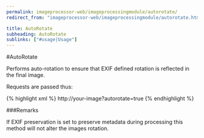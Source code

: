 ```yaml
---
permalink: imageprocessor-web/imageprocessingmodule/autorotate/
redirect_from: "imageprocessor-web/imageprocessingmodule/autorotate.html"

title: AutoRotate
subheading: AutoRotate
sublinks: ["#usage|Usage"]
---
```

<section id="usage">
#AutoRotate

Performs auto-rotation to ensure that EXIF defined rotation is reflected in the final image.

Requests are passed thus:

{% highlight xml %}
http://your-image?autorotate=true
{% endhighlight %}
    
###Remarks

If EXIF preservation is set to preserve metadata during processing this method will not alter the images rotation.
</section>
